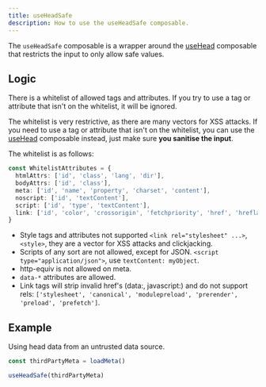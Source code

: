 ```yaml
---
title: useHeadSafe
description: How to use the useHeadSafe composable.
---
```


The `useHeadSafe` composable is a wrapper around the [useHead](/guide/composables/use-head) composable that restricts the input to only allow safe values.

## Logic

There is a whitelist of allowed tags and attributes. If you try to use a tag or attribute that isn't on the whitelist, it will be ignored.

The whitelist is very restrictive, as there are many vectors for XSS attacks. If you need to use a tag or attribute that isn't on the whitelist, you can use the [useHead](/guide/composables/use-head) composable instead,
just make sure **you sanitise the input**.

The whitelist is as follows:

```ts
const WhitelistAttributes = {
  htmlAttrs: ['id', 'class', 'lang', 'dir'],
  bodyAttrs: ['id', 'class'],
  meta: ['id', 'name', 'property', 'charset', 'content'],
  noscript: ['id', 'textContent'],
  script: ['id', 'type', 'textContent'],
  link: ['id', 'color', 'crossorigin', 'fetchpriority', 'href', 'hreflang', 'imagesrcset', 'imagesizes', 'integrity', 'media', 'referrerpolicy', 'rel', 'sizes', 'type'],
}
```

- Style tags and attributes not supported `<link rel="stylesheet" ...>`, `<style>`, they are a vector for XSS attacks and clickjacking.
- Scripts of any sort are not allowed, except for JSON. `<script type="application/json">`, use `textContent: myObject`.
- http-equiv is not allowed on meta.
- `data-*` attributes are allowed.
- Link tags will strip invalid href's (data:, javascript:) and do not support rels: `['stylesheet', 'canonical', 'modulepreload', 'prerender', 'preload', 'prefetch']`.

## Example

Using head data from an untrusted data source.

```ts
const thirdPartyMeta = loadMeta()

useHeadSafe(thirdPartyMeta)
```
